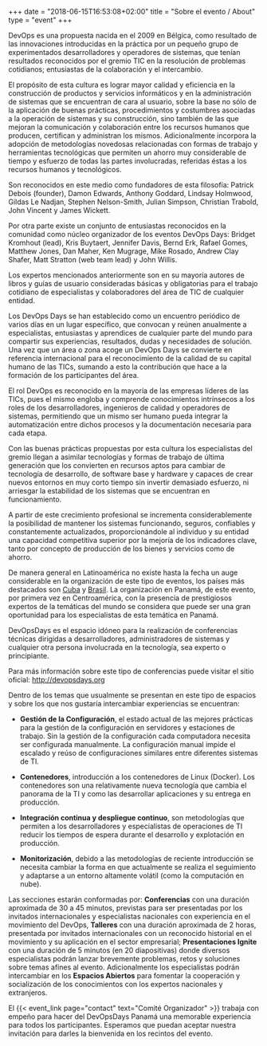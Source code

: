 +++
date = "2018-06-15T16:53:08+02:00"
title = "Sobre el evento / About"
type = "event"
+++

DevOps es una propuesta nacida en el 2009 en Bélgica, como resultado de las innovaciones introducidas en la práctica por un pequeño grupo de experimentados desarrolladores y operadores de sistemas, que tenían resultados reconocidos por el gremio TIC en la resolución de problemas cotidianos; entusiastas de la colaboración y el intercambio.

El propósito de esta cultura es lograr mayor calidad y eficiencia en la construcción de productos y servicios informáticos y en la administración de sistemas que se encuentran de cara al usuario, sobre la base no sólo de la aplicación de buenas prácticas, procedimientos y costumbres asociadas a la operación de sistemas y su construcción, sino también de las que mejoran la comunicación y colaboración entre los recursos humanos que producen, certifican y administran los mismos. Adicionalmente incorpora la adopción de metodologías novedosas relacionadas con formas de trabajo y herramientas tecnológicas que permiten un ahorro muy considerable de tiempo y esfuerzo de todas las partes involucradas, referidas éstas a los recursos humanos y tecnológicos.

Son reconocidos en este medio como fundadores de esta filosofía:
Patrick Debois (founder), Damon Edwards, Anthony Goddard, Lindsay Holmwood, Gildas Le Nadjan, Stephen Nelson-Smith, Julian Simpson, Christian Trabold, John Vincent y James Wickett.

Por otra parte existe un conjunto de entusiastas reconocidos en la comunidad como núcleo organizador de los eventos DevOps Days:
Bridget Kromhout (lead), Kris Buytaert, Jennifer Davis, Bernd Erk, Rafael Gomes, Matthew Jones, Dan Maher, Ken Mugrage, Mike Rosado, Andrew Clay Shafer, Matt Stratton (web team lead) y John Willis.

Los expertos mencionados anteriormente son en su mayoría autores de libros y guías de usuario consideradas básicas y obligatorias para el trabajo cotidiano de especialistas y colaboradores del área de TIC de cualquier entidad.

Los DevOps Days se han establecido como un encuentro periódico de varios días en un lugar específico, que convocan y reúnen anualmente a especialistas, entusiastas y aprendices de cualquier parte del mundo para compartir sus experiencias, resultados, dudas y necesidades de solución. Una vez que un área o zona acoge un DevOps Days se convierte en referencia internacional para el reconocimiento de la calidad de su capital humano de las TICs, sumando a esto la contribución que hace a la formación de los participantes del área.

El rol DevOps es reconocido en la mayoría de las empresas líderes de las TICs, pues el mismo engloba y comprende conocimientos intrínsecos a los roles de los desarrolladores, ingenieros de calidad y operadores de sistemas, permitiendo que un mismo ser humano pueda integrar la automatización entre dichos procesos y la documentación necesaria para cada etapa.

Con las buenas prácticas propuestas por esta cultura los especialistas del gremio llegan a asimilar tecnologías y formas de trabajo de última generación que los convierten en recursos aptos para cambiar de tecnología de desarrollo, de software base y hardware y capaces de crear nuevos entornos en muy corto tiempo sin invertir demasiado esfuerzo, ni arriesgar la estabilidad de los sistemas que se encuentran en funcionamiento.

A partir de este crecimiento profesional se incrementa considerablemente la posibilidad de mantener los sistemas funcionando, seguros, confiables y constantemente actualizados, proporcionándole al individuo y su entidad una capacidad competitiva superior por la mejoría de los indicadores clave, tanto por concepto de producción de los bienes y servicios como de ahorro.

De manera general en Latinoamérica no existe hasta la fecha un auge considerable en la organización de este tipo de eventos, los países más destacados son [Cuba](https://www.devopsdays.org/events/2016-cuba/) y [Brasil](https://www.devopsdays.org/events/2016-portoalegre/welcome/). La organización en Panamá, de este evento, por primera vez en Centroamérica, con la presencia de prestigiosos expertos de la temáticas del mundo se considera que puede ser una gran oportunidad para los especialistas de esta temática en Panamá.

 
DevOpsDays es el espacio idóneo para la realización de conferencias técnicas dirigidas a desarrolladores, administradores de sistemas y cualquier otra persona involucrada en la tecnología, sea experto o principiante.
 
Para más información sobre este tipo de conferencias puede visitar el sitio oficial: http://devopsdays.org
 
Dentro de los temas que usualmente se presentan en este tipo de espacios y sobre los que nos gustaría intercambiar experiencias se encuentran:
 
 - **Gestión de la Configuración**, el estado actual de las mejores prácticas para la gestión de la configuración en servidores y estaciones de trabajo. Sin la gestión de la configuración cada computadora necesita ser configurada manualmente. La configuración manual impide el escalado y reúso de configuraciones similares entre diferentes sistemas de TI.
 
 - **Contenedores**, introducción a los contenedores de Linux (Docker). Los contenedores son una relativamente nueva tecnología que cambia el panorama de la TI y como las desarrollar aplicaciones y su entrega en producción.

 - **Integración continua y despliegue continuo**, son metodologías que permiten a los desarrolladores y especialistas de operaciones de TI reducir los tiempos de espera durante el desarrollo y explotación en producción. 
 
 - **Monitorización**, debido a las metodologías de reciente introducción se necesita cambiar la forma en que actualmente se realiza el seguimiento y adaptarse a un entorno altamente volátil (como la computación en nube).
 
Las secciones estarán conformadas por: **Conferencias** con una duración aproximada de 30 a 45 minutos, previstas para ser presentadas por los invitados internacionales y especialistas nacionales con experiencia en el movimiento del DevOps, **Talleres** con una duración aproximada de 2 horas, presentada por invitados internacionales con un reconocido historial en el movimiento y su aplicación en el sector empresarial; **Presentaciones Ignite** con una duración de 5 minutos (en 20 diapositivas) donde diversos especialistas podrán lanzar brevemente problemas, retos y soluciones sobre temas afines al evento. Adicionalmente los especialistas podrán intercambiar en los **Espacios Abiertos** para fomentar la cooperación y socialización de los conocimientos con los expertos nacionales y extranjeros.

El {{< event_link page="contact" text="Comité Organizador" >}} trabaja con empeño para hacer del DevOpsDays Panamá una memorable experiencia para todos los participantes. Esperamos que puedan aceptar nuestra invitación para darles la bienvenida en los recintos del evento.


